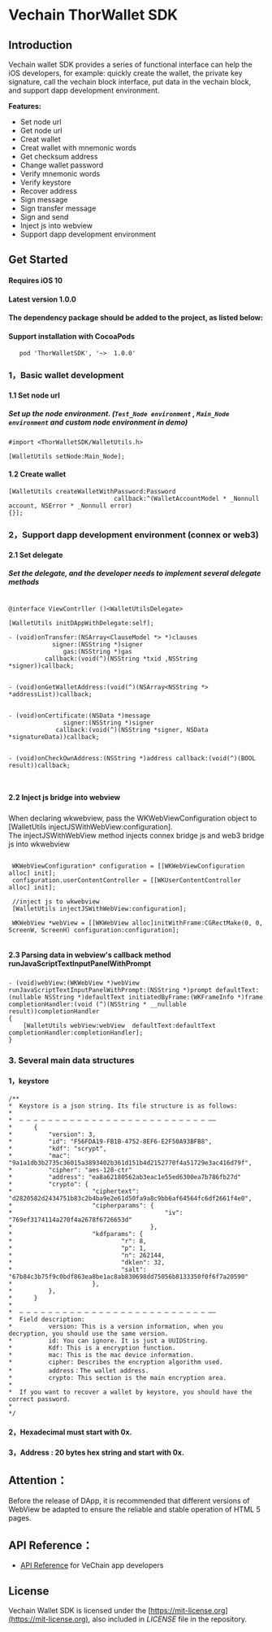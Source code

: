 # Vechain ThorWallet SDK    


## Introduction

Vechain wallet SDK provides a series of functional interface can help the iOS developers, for example: quickly create the wallet, the private key signature, call the vechain block interface, put data in the vechain block, and support dapp development environment.

**Features:**

- Set node url
- Get node url
- Creat wallet
- Creat wallet with mnemonic words
- Get checksum address
- Change wallet password
- Verify mnemonic words
- Verify keystore
- Recover address
- Sign message
- Sign transfer message
- Sign and send
- Inject js into webview
- Support dapp development environment


## Get Started 

####  Requires iOS 10

#### Latest version 1.0.0

#### The dependency package should be added to the project, as listed below:


#### Support installation with CocoaPods
 
 ```obj-c
    pod 'ThorWalletSDK', '~>  1.0.0'
 ```



###  1，Basic wallet development

#### 1.1 Set node url
##### Set up the node environment. (```Test_Node environment``` , ```Main_Node environment``` and custom node environment in demo)

```obj-c
#import <ThorWalletSDK/WalletUtils.h>
```
```obj-c
[WalletUtils setNode:Main_Node];
````
#### 1.2 Create wallet



```obj-c
[WalletUtils createWalletWithPassword:Password
                             callback:^(WalletAccountModel * _Nonnull account, NSError * _Nonnull error)
{}];
```
### 2，Support dapp development environment (connex or web3)

#### 2.1 Set delegate
#####  Set the delegate, and the developer needs to implement several delegate methods

```obj-c

@interface ViewContrller ()<WalletUtilsDelegate>

[WalletUtils initDAppWithDelegate:self];

- (void)onTransfer:(NSArray<ClauseModel *> *)clauses 
            signer:(NSString *)signer 
               gas:(NSString *)gas
          callback:(void(^)(NSString *txid ,NSString *signer))callback;
          

- (void)onGetWalletAddress:(void(^)(NSArray<NSString *> *addressList))callback;


- (void)onCertificate:(NSData *)message 
               signer:(NSString *)signer 
             callback:(void(^)(NSString *signer, NSData *signatureData))callback;
              
              
- (void)onCheckOwnAddress:(NSString *)address callback:(void(^)(BOOL result))callback;

             

````

#### 2.2  Inject js bridge into webview
##### 
When declaring wkwebview, pass the WKWebViewConfiguration object to [WalletUtils injectJSWithWebView:configuration].   
The injectJSWithWebView method injects connex bridge js and web3 bridge js into wkwebview


```obj-c  

 WKWebViewConfiguration* configuration = [[WKWebViewConfiguration alloc] init];
 configuration.userContentController = [[WKUserContentController alloc] init];
    
 //inject js to wkwebview
 [WalletUtils injectJSWithWebView:configuration];
    
 WKWebView *webView = [[WKWebView alloc]initWithFrame:CGRectMake(0, 0, ScreenW, ScreenH) configuration:configuration];


```

#### 2.3 Parsing data in webview's callback method runJavaScriptTextInputPanelWithPrompt
##### 
```obj-c
- (void)webView:(WKWebView *)webView runJavaScriptTextInputPanelWithPrompt:(NSString *)prompt defaultText:(nullable NSString *)defaultText initiatedByFrame:(WKFrameInfo *)frame completionHandler:(void (^)(NSString * __nullable result))completionHandler
{
    [WalletUtils webView:webView  defaultText:defaultText completionHandler:completionHandler];
}
```
### 3. Several main data structures

#### 1，keystore
```obj-c
/**
*  Keystore is a json string. Its file structure is as follows:
*
*  — — — — — — — — — — — — — — — — — — — — — — — — — — ——
*      {
*          "version": 3,
*          "id": "F56FDA19-FB1B-4752-8EF6-E2F50A93BFB8",
*          "kdf": "scrypt",
*          "mac": "9a1a1db3b2735c36015a3893402b361d151b4d2152770f4a51729e3ac416d79f",
*          "cipher": "aes-128-ctr"
*          "address": "ea8a62180562ab3eac1e55ed6300ea7b786fb27d"
*          "crypto": {
*                      "ciphertext": "d2820582d2434751b83c2b4ba9e2e61d50fa9a8c9bb6af64564fc6df2661f4e0",
*                      "cipherparams": {
*                                          "iv": "769ef3174114a270f4a2678f6726653d"
*                                      },
*                      "kdfparams": {
*                              "r": 8,
*                              "p": 1,
*                              "n": 262144,
*                              "dklen": 32,
*                              "salt": "67b84c3b75f9c0bdf863ea8be1ac8ab830698dd75056b8133350f0f6f7a20590"
*                      },
*          },
*      }
*
*  — — — — — — — — — — — — — — — — — — — — — — — — — — ——
*  Field description:
*          version: This is a version information, when you decryption, you should use the same version.
*          id: You can ignore. It is just a UUIDString.
*          Kdf: This is a encryption function.
*          mac: This is the mac device information.
*          cipher: Describes the encryption algorithm used.
*          address：The wallet address.
*          crypto: This section is the main encryption area.
*
*  If you want to recover a wallet by keystore, you should have the correct password.
*
*/
```
#### 2，Hexadecimal must start with 0x.

#### 3，Address : 20 bytes hex string and start with 0x.

## Attention：

Before the release of DApp, it is recommended that different versions of WebView be adapted to ensure the reliable and stable operation of HTML 5 pages.

## API Reference：

+ [API Reference](https://vit.digonchain.com/vechain-mobile-apps/ios-wallet-sdk/blob/master/API%20Reference%20.md) for VeChain app developers

## License

Vechain Wallet SDK is licensed under the
[https://mit-license.org](https://mit-license.org), also included
in *LICENSE* file in the repository.


